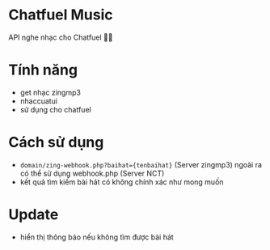 # Chatfuel Music
API nghe nhạc cho Chatfuel 🎵🎵
# Tính năng
- get nhạc zingmp3
- nhaccuatui
- sử dụng cho chatfuel
# Cách sử dụng
- `domain/zing-webhook.php?baihat={tenbaihat}` (Server zingmp3) ngoài ra có thể sử dụng webhook.php (Server NCT)
- kết quả tìm kiếm bài hát có không chính xác như mong muốn
# Update
- hiển thị thông báo nếu không tìm được bài hát

